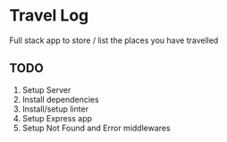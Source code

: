 # Travel Log
Full stack app to store / list the places you have travelled

## TODO
1. Setup Server
  1. Install dependencies
  2. Install/setup linter
  3. Setup Express app
  4. Setup Not Found and Error middlewares
 
